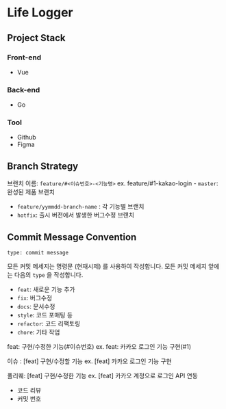 # Life Logger

## Project Stack

### Front-end

- Vue

### Back-end

- Go

### Tool

- Github
- Figma

## Branch Strategy

브랜치 이름: `feature/#<이슈번호>-<기능명>`
             ex. feature/#1-kakao-login
             - `master`: 완성된 제품 브랜치
  - `feature/yymmdd-branch-name` : 각 기능별 브랜치
 - `hotfix`: 출시 버전에서 발생한 버그수정 브랜치


## Commit Message Convention

```
type: commit message
```

모든 커밋 메세지는 명령문 (현재시제) 를 사용하여 작성합니다. 모든 커밋 메세지 앞에는 다음의 `type` 을 작성합니다.

- `feat`: 새로운 기능 추가
- `fix`: 버그수정
- `docs`: 문서수정
- `style`: 코드 포매팅 등
- `refactor`: 코드 리팩토링
- `chore`: 기타 작업

feat: 구현/수정한 기능(#이슈번호)
 ex. feat: 카카오 로그인 기능 구현(#1)

이슈 : [feat] 구현/수정할 기능
 ex. [feat] 카카오 로그인 기능 구현
 
풀리퀘: [feat] 구현/수정한 기능
 ex. [feat] 카카오 계정으로  로그인 API 연동
 - 코드 리뷰
 - 커밋 번호





